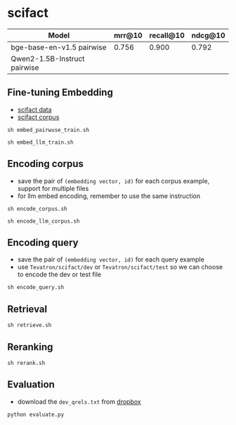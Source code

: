 # scifact


| Model                        | mrr@10 | recall@10 | ndcg@10 |
|------------------------------|--------|-----------|---------|
| bge-base-en-v1.5 pairwise    | 0.756  | 0.900     | 0.792   |
| Qwen2-1.5B-Instruct pairwise ||||


## Fine-tuning Embedding
- [scifact data](https://huggingface.co/datasets/Tevatron/scifact)
- [scifact corpus](https://huggingface.co/datasets/Tevatron/scifact-corpus)

```shell
sh embed_pairwuse_train.sh
```

```shell
sh embed_llm_train.sh
```

## Encoding corpus
- save the pair of `(embedding vector, id)` for each corpus example, support for multiple files
- for llm embed encoding, remember to use the same instruction

```shell
sh encode_corpus.sh
```

```shell
sh encode_llm_corpus.sh
```

## Encoding query
- save the pair of `(embedding vector, id)` for each query example
- use `Tevatron/scifact/dev` or `Tevatron/scifact/test` so we can choose to encode the dev or test file

```shell
sh encode_query.sh
```

## Retrieval
```shell
sh retrieve.sh
```

## Reranking
```shell
sh rerank.sh
```

## Evaluation
- download the `dev_qrels.txt` from [dropbox](https://www.dropbox.com/s/lpq8mfynqzsuyy5/dev_qrels.txt)
```shell
python evaluate.py
```

